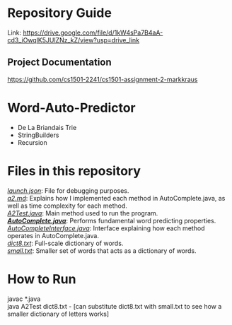 # Repository Guide
Link: https://drive.google.com/file/d/1kW4sPa7B4aA-cd3_iOwqlK5JUlZNz_kZ/view?usp=drive_link<br>

## Project Documentation
https://github.com/cs1501-2241/cs1501-assignment-2-markkraus<br>

# Word-Auto-Predictor
- De La Briandais Trie<br>
- StringBuilders<br>
- Recursion<br>

# Files in this repository

*<ins>launch.json</ins>*: File for debugging purposes. <br>
*<ins>a2.md</ins>*: Explains how I implemented each method in AutoComplete.java, as well as time complexity for each method.<br>
*<ins>A2Test.java</ins>*: Main method used to run the program.<br>
_**<ins>AutoComplete.java</ins>**_: Performs fundamental word predicting properties.<br>
*<ins>AutoCompleteInterface.java</ins>*: Interface explaining how each method operates in AutoComplete.java.<br>
*<ins>dict8.txt</ins>*: Full-scale dictionary of words.<br>
*<ins>small.txt</ins>*: Smaller set of words that acts as a dictionary of words.<br>

# How to Run
javac *.java<br>
java A2Test dict8.txt      - [can substitute dict8.txt with small.txt to see how a smaller dictionary of letters works]
